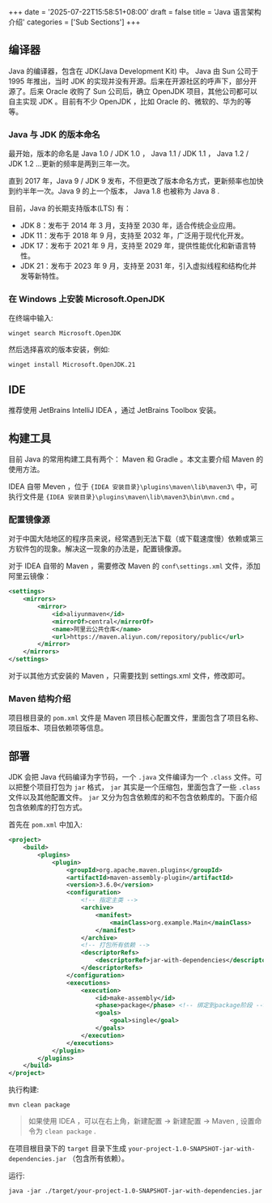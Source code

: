+++
date = '2025-07-22T15:58:51+08:00'
draft = false
title = 'Java 语言架构介绍'
categories = ['Sub Sections']
+++

## 编译器
Java 的编译器，包含在 JDK(Java Development Kit) 中。 Java 由 Sun 公司于 1995 年推出，当时 JDK 的实现并没有开源。后来在开源社区的呼声下，部分开源了。后来 Oracle 收购了 Sun 公司后，确立 OpenJDK 项目，其他公司都可以自主实现 JDK 。目前有不少 OpenJDK ，比如 Oracle 的、微软的、华为的等等。

### Java 与 JDK 的版本命名
最开始，版本的命名是 Java 1.0 / JDK 1.0 ， Java 1.1  / JDK 1.1 ， Java 1.2  / JDK 1.2 ...更新的频率是两到三年一次。

直到 2017 年，Java 9 / JDK 9 发布，不但更改了版本命名方式，更新频率也加快到约半年一次。Java 9 的上一个版本， Java 1.8 也被称为 Java 8 .

目前，Java 的长期支持版本(LTS) 有：

* JDK 8：发布于 2014 年 3 月，支持至 2030 年，适合传统企业应用。
* JDK 11：发布于 2018 年 9 月，支持至 2032 年，广泛用于现代化开发。
* JDK 17：发布于 2021 年 9 月，支持至 2029 年，提供性能优化和新语言特性。
* JDK 21：发布于 2023 年 9 月，支持至 2031 年，引入虚拟线程和结构化并发等新特性。

### 在 Windows 上安装 Microsoft.OpenJDK
在终端中输入:

```shell
winget search Microsoft.OpenJDK
```

然后选择喜欢的版本安装，例如:

```shell
winget install Microsoft.OpenJDK.21
```

## IDE
推荐使用 JetBrains IntelliJ IDEA ，通过 JetBrains Toolbox 安装。

## 构建工具
目前 Java 的常用构建工具有两个： Maven 和 Gradle 。本文主要介绍 Maven 的使用方法。

IDEA 自带 Meven ，位于 `{IDEA 安装目录}\plugins\maven\lib\maven3\` 中，可执行文件是 `{IDEA 安装目录}\plugins\maven\lib\maven3\bin\mvn.cmd` 。

### 配置镜像源
对于中国大陆地区的程序员来说，经常遇到无法下载（或下载速度慢）依赖或第三方软件包的现象。解决这一现象的办法是，配置镜像源。

对于 IDEA 自带的 Maven ，需要修改 Maven 的 `conf\settings.xml` 文件，添加阿里云镜像：

```XML {name="IDEA 安装目录\plugins\maven\lib\maven3\confsettings.xml"}
<settings>
    <mirrors>
        <mirror>
            <id>aliyunmaven</id>
            <mirrorOf>central</mirrorOf>
            <name>阿里云公共仓库</name>
            <url>https://maven.aliyun.com/repository/public</url>
        </mirror>
    </mirrors>
</settings>
```

对于以其他方式安装的 Maven ，只需要找到 settings.xml 文件，修改即可。

### Maven 结构介绍
项目根目录的 `pom.xml` 文件是 Maven 项目核心配置文件，里面包含了项目名称、项目版本、项目依赖项等信息。

## 部署
JDK 会把 Java 代码编译为字节码，一个 `.java` 文件编译为一个 `.class` 文件。可以把整个项目打包为 `jar` 格式， `jar` 其实是一个压缩包，里面包含了一些 `.class` 文件以及其他配置文件。 `jar` 又分为包含依赖库的和不包含依赖库的。下面介绍包含依赖库的打包方式。

首先在 `pom.xml` 中加入:

```XML {name="pom.xml"}
<project>
    <build>
        <plugins>
            <plugin>
                <groupId>org.apache.maven.plugins</groupId>
                <artifactId>maven-assembly-plugin</artifactId>
                <version>3.6.0</version>
                <configuration>
                    <!-- 指定主类 -->
                    <archive>
                        <manifest>
                            <mainClass>org.example.Main</mainClass>
                        </manifest>
                    </archive>
                    <!-- 打包所有依赖 -->
                    <descriptorRefs>
                        <descriptorRef>jar-with-dependencies</descriptorRef>
                    </descriptorRefs>
                </configuration>
                <executions>
                    <execution>
                        <id>make-assembly</id>
                        <phase>package</phase> <!-- 绑定到package阶段 -->
                        <goals>
                            <goal>single</goal>
                        </goals>
                    </execution>
                </executions>
            </plugin>
        </plugins>
    </build>
</project>
```

执行构建:

```shell
mvn clean package
```

> 如果使用 IDEA ，可以在右上角，新建配置 -> 新建配置 -> Maven , 设置命令为 `clean package` .

在项目根目录下的 `target` 目录下生成 `your-project-1.0-SNAPSHOT-jar-with-dependencies.jar` （包含所有依赖）。

运行:

```shell
java -jar ./target/your-project-1.0-SNAPSHOT-jar-with-dependencies.jar
```
